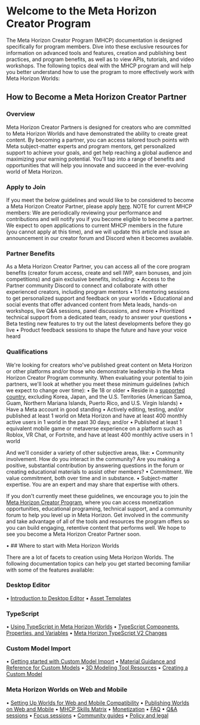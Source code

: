# Welcome to the Meta Horizon Creator Program

The Meta Horizon Creator Program (MHCP) documentation is designed specifically for program members. Dive into these exclusive resources for information on advanced tools and features, creation and publishing best practices, and program benefits, as well as to view APIs, tutorials, and video workshops. The following topics deal with the MHCP program and will help you better understand how to use the program to more effectively work with Meta Horizon Worlds:

## How to Become a Meta Horizon Creator Partner

### Overview

Meta Horizon Creator Partners is designed for creators who are committed to Meta Horizon Worlds and have demonstrated the ability to create great content. By becoming a partner, you can access tailored touch points with Meta subject-matter experts and program mentors, get personalized support to achieve your goals, and get help reaching a global audience and maximizing your earning potential. You'll tap into a range of benefits and opportunities that will help you innovate and succeed in the ever-evolving world of Meta Horizon.

### Apply to Join

If you meet the below guidelines and would like to be considered to become a Meta Horizon Creator Partner, please apply [here](https://developers.meta.com/horizon-worlds/programs/partners/apply). NOTE for current MHCP members: We are periodically reviewing your performance and contributions and will notify you if you become eligible to become a partner. We expect to open applications to current MHCP members in the future (you cannot apply at this time), and we will update this article and issue an announcement in our creator forum and Discord when it becomes available.

### Partner Benefits

As a Meta Horizon Creator Partner, you can access all of the core program benefits (creator forum access, create and sell IWP, earn bonuses, and join competitions) and gain exclusive benefits, including:
• Access to the Partner community Discord to connect and collaborate with other experienced creators, including program mentors
• 1:1 mentoring sessions to get personalized support and feedback on your worlds
• Educational and social events that offer advanced content from Meta leads, hands-on workshops, live Q&A sessions, panel discussions, and more
• Prioritized technical support from a dedicated team, ready to answer your questions
• Beta testing new features to try out the latest developments before they go live
• Product feedback sessions to shape the future and have your voice heard

### Qualifications

We're looking for creators who've published great content on Meta Horizon or other platforms and/or those who demonstrate leadership in the Meta Horizon Creator Program community. When evaluating your potential to join partners, we'll look at whether you meet these minimum guidelines (which we expect to change over time):
• Be 18 or older
• Reside in a [supported country](https://www.meta.com/help/quest/articles/horizon/explore-horizon-worlds/horizon-supported-countries/), excluding Korea, Japan, and the U.S. Territories (American Samoa, Guam, Northern Mariana Islands, Puerto Rico, and U.S. Virgin Islands)
• Have a Meta account in good standing
• Actively editing, testing, and/or published at least 1 world on Meta Horizon and have at least 400 monthly active users in 1 world in the past 30 days; and/or
• Published at least 1 equivalent mobile game or metaverse experience on a platform such as Roblox, VR Chat, or Fortnite, and have at least 400 monthly active users in 1 world

And we'll consider a variety of other subjective areas, like:
• Community involvement. How do you interact in the community? Are you making a positive, substantial contribution by answering questions in the forum or creating educational materials to assist other members?
• Commitment. We value commitment, both over time and in substance.
• Subject-matter expertise. You are an expert and may share that expertise with others.

If you don't currently meet these guidelines, we encourage you to join the [Meta Horizon Creator Program](https://developers.meta.com/horizon-worlds/programs), where you can access monetization opportunities, educational programing, technical support, and a community forum to help you level up in Meta Horizon. Get involved in the community and take advantage of all of the tools and resources the program offers so you can build engaging, retentive content that performs well. We hope to see you become a Meta Horizon Creator Partner soon.

• ## Where to start with Meta Horizon Worlds

There are a lot of facets to creation using Meta Horizon Worlds. The following documentation topics can help you get started becoming familiar with some of the features available:

### Desktop Editor
• [Introduction to Desktop Editor](https://developers.meta.com/horizon-worlds/learn/documentation/desktop-editor/getting-started/introduction-to-desktop-editor/)
• [Asset Templates](https://developers.meta.com/horizon-worlds/learn/documentation/desktop-editor/assets/asset-templates)

### TypeScript
• [Using TypeScript in Meta Horizon Worlds](https://developers.meta.com/horizon-worlds/learn/documentation/typescript/getting-started/using-typescript-in-horizon-worlds/)
• [TypeScript Components, Properties, and Variables](https://developers.meta.com/horizon-worlds/learn/documentation/typescript/getting-started/typescript-components-properties-and-variables)
• [Meta Horizon TypeScript V2 Changes](https://developers.meta.com/horizon-worlds/learn/documentation/typescript/api-references-and-examples/horizon-typescript-v2-changes)

### Custom Model Import
• [Getting started with Custom Model Import](https://developers.meta.com/horizon-worlds/learn/documentation/custom-model-import/getting-started-with-custom-model-import/)
• [Material Guidance and Reference for Custom Models](https://developers.meta.com/horizon-worlds/learn/documentation/custom-model-import/creating-custom-models-for-horizon-worlds/materials-guidance-and-reference-for-custom-models)
• [3D Modeling Tool Resources](https://developers.meta.com/horizon-worlds/learn/documentation/custom-model-import/3d-modeling-tool-resources)
• [Creating a Custom Model](https://developers.meta.com/horizon-worlds/learn/documentation/custom-model-import/creating-custom-models-for-horizon-worlds/creating-a-custom-model)

### Meta Horizon Worlds on Web and Mobile
• [Setting Up Worlds for Web and Mobile Compatibility](https://developers.meta.com/horizon-worlds/learn/documentation/create-for-web-and-mobile/setting-up-worlds-for-web-and-mobile-compatibility)
• [Publishing Worlds on Web and Mobile](https://developers.meta.com/horizon-worlds/learn/documentation/create-for-web-and-mobile/publishing-worlds-on-mobile)
• [MHCP Skills Matrix](https://developers.meta.com/horizon-worlds/learn/documentation/mhcp-program/skills-matrix/)
• [Monetization](https://developers.meta.com/horizon-worlds/learn/documentation/mhcp-program/monetization/creator-monetization-partner-program/)
• [FAQ](https://developers.meta.com/horizon-worlds/learn/documentation/mhcp-program/faq/mhcp-faq/)
• [Q&A sessions](https://developers.meta.com/horizon-worlds/learn/documentation/mhcp-program/qa-sessions/mhcp-session-level-design-qa-with-victor-riddel/)
• [Focus sessions](https://developers.meta.com/horizon-worlds/learn/documentation/mhcp-program/focus-sessions/mhcp-session-meta-horizon-worlds-on-web-and-mobile-and-creation-tooling-updates-with-linda-chen-and-andy-sargeant/)
• [Community guides](https://developers.meta.com/horizon-worlds/learn/documentation/mhcp-program/community-tutorials/community-tutorials/)
• [Policy and legal](https://developers.meta.com/horizon-worlds/learn/documentation/mhcp-program/policy-and-legal/meta-horizon-creator-program-terms/)
